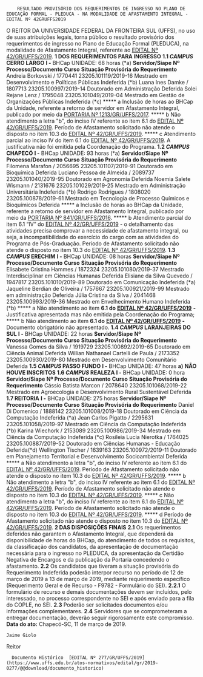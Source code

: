         RESULTADO PROVISÓRIO DOS REQUERIMENTOS DE INGRESSO NO PLANO DE EDUCAÇÃO FORMAL - PLEDUCA - NA MODALIDADE DE AFASTAMENTO INTEGRAL - EDITAL Nº 42GRUFFS2019  

 O REITOR DA UNIVERSIDADE FEDERAL DA FRONTEIRA SUL (UFFS), no uso de suas atribuições legais, torna público o resultado provisório dos requerimentos de ingresso no Plano de Educação Formal (PLEDUCA), na modalidade de Afastamento Integral, referente ao [EDITAL Nº 42/GR/UFFS/2019](https://www.google.com.br/search?q=EDITAL+N%C2%BA+42/GR/UFFS/2019).  **1 DOS REQUERIMENTOS PARA INGRESSO** **1.1 *CAMPUS*  CERRO LARGO** **I -**  BHCap UNIDADE: 68 horas (*a)     **Servidor/Siape**   **Nº Processo/Documento**   **Curso**   **Situação Provisória do Requerimento**     Andreia Borkovski / 1770441   23205.101119/2019-16   Mestrado em Desenvolvimento e Políticas Públicas   Indeferida (*b)     Luana Ines Damke / 1807713   23205.100997/2019-14   Doutorado em Administração   Deferida     Solei Rejane Lenz / 1795048   23205.101049/2019-04   Mestrado em Gestão de Organizações Públicas   Indeferida (*c)     *****  a Inclusão de horas ao BHCap da Unidade, referente a retorno de servidor em Afastamento Integral, publicado por meio da [PORTARIA Nº 1213/GR/UFFS/2017](https://www.uffs.edu.br/atos-normativos/portaria/gr/2017-1213). *****  b Não atendimento a letra "b", do inciso IV referente ao item 6.1 do [EDITAL Nº 42/GR/UFFS/2019](https://www.google.com.br/search?q=EDITAL+N%C2%BA+42/GR/UFFS/2019). Período de Afastamento solicitado não atende o disposto no item 10.3 do [EDITAL Nº 42/GR/UFFS/2019](https://www.google.com.br/search?q=EDITAL+N%C2%BA+42/GR/UFFS/2019). *****  c Atendimento parcial ao inciso IV do item 6.1 do [EDITAL Nº 42/GR/UFFS/2019](https://www.uffs.edu.br/atos-normativos/edital/gr/2019-0042). A justificativa não foi emitida pela Coordenação do Programa. **1.2 *CAMPUS*  CHAPECÓ** **I -**  BHCap UNIDADE: 93 horas (*a)     **Servidor/Siape**   **Nº Processo/Documento**   **Curso**   **Situação Provisória do Requerimento**     Filomena Marafon / 2056695   23205.101107/2019-91   Doutorado em Bioquímica   Deferida     Luciano Pessoa de Almeida / 2089737   23205.101040/2019-95   Doutorado em Agronomia   Deferida     Noemia Salete Wismann / 2131676   23205.101029/2019-25   Mestrado em Administração Universitária   Indeferida (*b)     Rodrigo Rodrigues / 1808020   23205.100878/2019-61   Mestrado em Tecnologia de Processo Químicos e Bioquímicos   Deferida     *****  a Inclusão de horas ao BHCap da Unidade, referente a retorno de servidor em Afastamento Integral, publicado por meio da [PORTARIA Nº 841/GR/UFFS/2016](https://www.uffs.edu.br/atos-normativos/portaria/gr/2016-0841). *****  b Atendimento parcial do item 6.1 “IV” do [EDITAL Nº 42/GR/UFFS/2019](https://www.google.com.br/search?q=EDITAL+N%C2%BA+42/GR/UFFS/2019) - o detalhamento das atividades precisa comprovar a necessidade de afastamento integral, ou seja, a incompatibilidade do exercício do cargo com as atividades do Programa de Pós-Graduação. Período de Afastamento solicitado não atende o disposto no item 10.3 do [EDITAL Nº 42/GR/UFFS/2019](https://www.google.com.br/search?q=EDITAL+N%C2%BA+42/GR/UFFS/2019). **1.3 *CAMPUS*  ERECHIM** **I -**  BHCap UNIDADE: 08 horas     **Servidor/Siape**   **Nº Processo/Documento**   **Curso**   **Situação Provisória do Requerimento**     Elisabete Cristina Hammes / 1872324   23205.101080/2019-37   Mestrado Interdisciplinar em Ciências Humanas   Deferida     Elisiane da Silva Quevedo / 1947817   23205.101010/2019-89   Doutorado em Comunicação   Indeferida (*a)     Jaqueline Berdian de Oliveira / 1757667   23205.100921/2019-99   Mestrado em administração   Deferida     Júlia Cristina da Silva / 2041468   23205.100993/2019-36   Mestrado em Envelhecimento Humano   Indeferida (*b)     *****  a Não atendimento ao item **6.1 do**   [**EDITAL Nº 42/GR/UFFS/2019**](https://www.uffs.edu.br/atos-normativos/edital/gr/2019-0042)  ***-***  Justificativa apresentada mas não emitida pela Coordenação do Programa; *****  b Não atendimento ao item **6.1 do**   [**EDITAL Nº 42/GR/UFFS/2019**](https://www.uffs.edu.br/atos-normativos/edital/gr/2019-0042)  ***-***  Documento obrigatório não apresentado. **1.4 *CAMPUS*  LARANJEIRAS DO SUL** **I -**  BHCap UNIDADE: 22 horas     **Servidor/Siape**   **Nº Processo/Documento**   **Curso**   **Situação Provisória do Requerimento**     Vanessa Gomes da Silva / 1919729   23205.100892/2019-65   Doutorado em Ciência Animal   Deferida     Willian Nathanael Cartelli de Paula / 2173352   23205.100930/2019-80   Mestrado em Desenvolvimento Comunitário   Deferida     **1.5 *CAMPUS*  PASSO FUNDO** **I -**  BHCap UNIDADE: 47 horas **a)**  **NÃO HOUVE INSCRITOS** **1.6 *CAMPUS*  REALEZA** **I -**  BHCap UNIDADE: 0 hora     **Servidor/Siape**   **Nº Processo/Documento**   **Curso**   **Situação Provisória do Requerimento**     Cássio Batista Marcon / 2078640   23205.101068/2019-22   Mestrado em Agroecologia e Desenvolvimento Rural Sustentável   Deferida     **1.7 REITORIA** **I -**  BHCap UNIDADE: 275 horas     **Servidor/Siape**   **Nº Processo/Documento**   **Curso**   **Situação Provisória do Requerimento**     Daniel Di Domenico / 1888142   23205.101008/2019-18   Doutorado em Ciência da Computação   Indeferida (*a)     Jean Carlos Pigatto / 2295631   23205.101058/2019-97   Mestrado em Ciência da Computação   Indeferida (*b)     Karina Wiechork / 2153089   23205.100986/2019-34   Mestrado em Ciência da Computação   Indeferida (*c)     Rosileia Lucia Nierotka / 1764025   23205.100887/2019-52   Doutorado em Ciências Humanas - Educação   Deferida(*d)     Wellington Tischer / 1639163   23205.100972/2019-11   Doutorado em Planejamento Territorial e Desenvolvimento Socioambiental   Deferida     *****  a Não atendimento a letra "b", do inciso IV referente ao item 6.1 do [EDITAL Nº 42/GR/UFFS/2019](https://www.google.com.br/search?q=EDITAL+N%C2%BA+42/GR/UFFS/2019). Período de Afastamento solicitado não atende o disposto no item 10.3 do [EDITAL Nº 42/GR/UFFS/2019](https://www.google.com.br/search?q=EDITAL+N%C2%BA+42/GR/UFFS/2019). *****  b Não atendimento a letra "b", do inciso IV referente ao item 6.1 do [EDITAL Nº 42/GR/UFFS/2019](https://www.google.com.br/search?q=EDITAL+N%C2%BA+42/GR/UFFS/2019). Período de Afastamento solicitado não atende o disposto no item 10.3 do [EDITAL Nº 42/GR/UFFS/2019](https://www.google.com.br/search?q=EDITAL+N%C2%BA+42/GR/UFFS/2019). *****  c Não atendimento a letra "b", do inciso IV referente ao item 6.1 do [EDITAL Nº 42/GR/UFFS/2019](https://www.google.com.br/search?q=EDITAL+N%C2%BA+42/GR/UFFS/2019). Período de Afastamento solicitado não atende o disposto no item 10.3 do [EDITAL Nº 42/GR/UFFS/2019](https://www.google.com.br/search?q=EDITAL+N%C2%BA+42/GR/UFFS/2019). *****  d Período de Afastamento solicitado não atende o disposto no item 10.3 do [EDITAL Nº 42/GR/UFFS/2019](https://www.google.com.br/search?q=EDITAL+N%C2%BA+42/GR/UFFS/2019).  **2 DAS DISPOSIÇÕES FINAIS** **2.1**  Os requerimentos deferidos não garantem o Afastamento Integral, que dependerá da disponibilidade de horas do BHCap, do atendimento de todos os requisitos, da classificação dos candidatos, da apresentação de documentação necessária para o ingresso no PLEDUCA, da apresentação da Certidão Negativa de Encargos e da publicação da Portaria concedendo o afastamento. **2.2**  Os candidatos que tiveram a situação provisória do Requerimento Indeferida poderão interpor recurso no período de 12 de março de 2019 a 13 de março de 2019, mediante requerimento específico (Requerimento Geral e de Recurso - F9782 - Formulário do SEI). **2.2.1**  O formulário de recurso e demais documentações devem ser incluídos, pelo interessado, no processo correspondente no SEI e após enviado para a fila do COPLE, no SEI. **2.3**  Poderão ser solicitados documentos e/ou informações complementares. **2.4**  Servidores que se comprometeram a entregar documentação, deverão seguir rigorosamente este compromisso.      **Data do ato:** Chapecó-SC, 11 de março de 2019.   
 

    Jaime Giolo   
 Reitor 

      Documento Histórico  [EDITAL Nº 277/GR/UFFS/2019](https://www.uffs.edu.br/atos-normativos/edital/gr/2019-0277/@@download/documento_historico)     
      